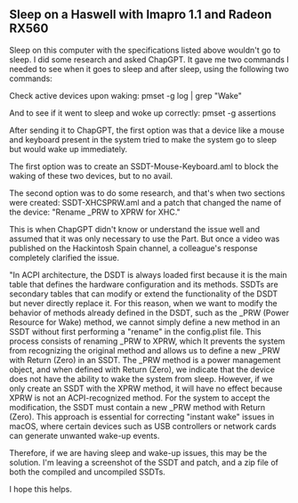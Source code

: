## Sleep on a Haswell with Imapro 1.1 and Radeon RX560

Sleep on this computer with the specifications listed above wouldn't go to sleep. I did some research and asked ChapGPT. It gave me two commands I needed to see when it goes to sleep and after sleep, using the following two commands:

Check active devices upon waking:
pmset -g log | grep "Wake"

And to see if it went to sleep and woke up correctly:
pmset -g assertions

After sending it to ChapGPT, the first option was that a device like a mouse and keyboard present in the system tried to make the system go to sleep but would wake up immediately.

The first option was to create an SSDT-Mouse-Keyboard.aml to block the waking of these two devices, but to no avail.

The second option was to do some research, and that's when two sections were created: SSDT-XHCSPRW.aml and a patch that changed the name of the device: "Rename _PRW to XPRW for XHC."

This is when ChapGPT didn't know or understand the issue well and assumed that it was only necessary to use the Part. But once a video was published on the Hackintosh Spain channel, a colleague's response completely clarified the issue.

"In ACPI architecture, the DSDT is always loaded first because it is the main table that defines the hardware configuration and its methods. SSDTs are secondary tables that can modify or extend the functionality of the DSDT but never directly replace it. For this reason, when we want to modify the behavior of methods already defined in the DSDT, such as the _PRW (Power Resource for Wake) method, we cannot simply define a new method in an SSDT without first performing a "rename" in the ⁠config.plist file. This process consists of renaming _PRW to XPRW, which It prevents the system from recognizing the original method and allows us to define a new _PRW with ⁠Return (Zero)⁠ in an SSDT. The _PRW method is a power management object, and when defined with ⁠Return (Zero)⁠, we indicate that the device does not have the ability to wake the system from sleep. However, if we only create an SSDT with the XPRW method, it will have no effect because XPRW is not an ACPI-recognized method. For the system to accept the modification, the SSDT must contain a new _PRW method with ⁠Return (Zero). This approach is essential for correcting "instant wake" issues in macOS, where certain devices such as USB controllers or network cards can generate unwanted wake-up events.

Therefore, if we are having sleep and wake-up issues, this may be the solution. I'm leaving a screenshot of the SSDT and patch, and a zip file of both the compiled and uncompiled SSDTs.

I hope this helps.
